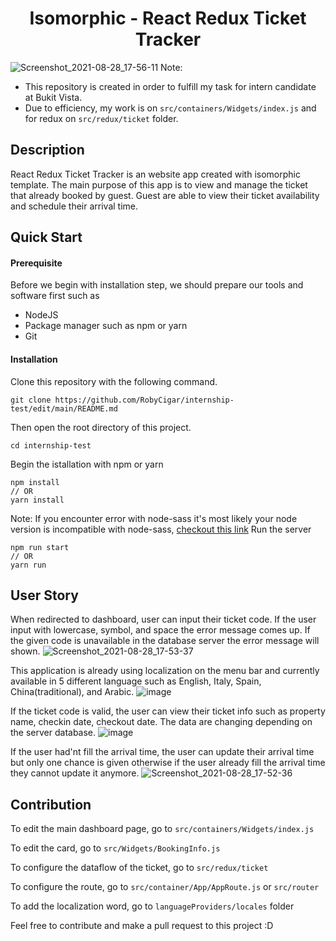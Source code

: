 <h1 align="center"> Isomorphic - React Redux Ticket Tracker </h1>

![Screenshot_2021-08-28_17-56-11](https://user-images.githubusercontent.com/69680330/131215765-440ec26e-a2ab-43b4-b53d-bc07a940716e.png)
Note:
* This repository is created in order to fulfill my task for intern candidate at Bukit Vista.
* Due to efficiency, my work is on `src/containers/Widgets/index.js` and for redux on `src/redux/ticket` folder.

## Description
React Redux Ticket Tracker is an website app created with isomorphic template. The main purpose of this app is to view and manage the ticket that already booked by guest. Guest are able to view their ticket availability and schedule their arrival time.

## Quick Start
#### Prerequisite
Before we begin with installation step, we should prepare our tools and software first such as
* NodeJS
* Package manager such as npm or yarn
* Git

#### Installation
Clone this repository with the following command.
```
git clone https://github.com/RobyCigar/internship-test/edit/main/README.md
```
Then open the root directory of this project.
```
cd internship-test
```
Begin the istallation with npm or yarn
```
npm install
// OR
yarn install
```
Note: If you encounter error with node-sass it's most likely your node version is incompatible with node-sass, [checkout this link](https://stackoverflow.com/questions/64625050/error-node-sass-version-5-0-0-is-incompatible-with-4-0-0/64626556#64626556)
Run the server
```
npm run start
// OR
yarn run
```

## User Story
When redirected to dashboard, user can input their ticket code. If the user input with lowercase, symbol, and space the error message comes up.
If the given code is unavailable in the database server the error message will shown.
![Screenshot_2021-08-28_17-53-37](https://user-images.githubusercontent.com/69680330/131215784-0e7b751f-d587-438c-bfb4-ed8dc7f4905f.png)

This application is already using localization on the menu bar and currently available in 5 different language such as English, Italy, Spain, China(traditional), and Arabic.
![image](https://user-images.githubusercontent.com/69680330/131216440-40bc6c2c-3aeb-4fc5-82f8-948f337ef0ac.png)


If the ticket code is valid, the user can view their ticket info such as property name, checkin date, checkout date. The data are changing depending on the server database.
![image](https://user-images.githubusercontent.com/69680330/131216279-c551d5b7-daf7-497e-aae2-3a728c96e514.png)

If the user had'nt fill the arrival time, the user can update their arrival time but only one chance is given otherwise if the user already fill the arrival time they cannot update it anymore. 
![Screenshot_2021-08-28_17-52-36](https://user-images.githubusercontent.com/69680330/131215776-dedb9257-85b2-4f7f-beff-1d4f441db9e6.png)



## Contribution
To edit the main dashboard page, go to `src/containers/Widgets/index.js`

To edit the card, go to `src/Widgets/BookingInfo.js`

To configure the dataflow of the ticket, go to `src/redux/ticket`

To configure the route, go to `src/container/App/AppRoute.js` or `src/router`

To add the localization word, go to `languageProviders/locales` folder


Feel free to contribute and make a pull request to this project :D
